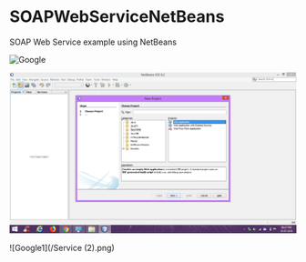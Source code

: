 # SOAPWebServiceNetBeans
SOAP Web Service example using NetBeans

![Google](https://www.google.com/images/branding/googlelogo/1x/googlelogo_color_272x92dp.png)

![Google1](/demo.png)

![Google1](/Service (2).png)

